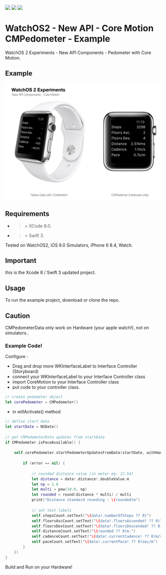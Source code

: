![](https://img.shields.io/badge/build-pass-brightgreen.svg?style=flat-square)
![](https://img.shields.io/badge/platform-WatchOS2-ff69b4.svg?style=flat-square)
![](https://img.shields.io/badge/Require-XCode%208-lightgrey.svg?style=flat-square)


# WatchOS2 - New API - Core Motion CMPedometer - Example
WatchOS 2 Experiments - New API Components - Pedometer with Core Motion.

## Example

![](https://raw.githubusercontent.com/Sweefties/WatchOS2-NewAPI-CoreMotion-CMPedometer-Example/master/source/Apple_Watch_template-CoreMotion-CMPedometer.jpg)


## Requirements

- >= XCode 8.0.
- >= Swift 3.

Tested on WatchOS2, iOS 9.0 Simulators, iPhone 6 8.4, Watch.

## Important

this is the Xcode 8 / Swift 3 updated project.

## Usage

To run the example project, download or clone the repo.

## Caution
CMPedometerData only work on Hardware (your apple watch!), not on simulators..

### Example Code!


Configure :

- Drag and drop more WKInterfaceLabel to Interface Controller (Storyboard)
- connect your WKInterfaceLabel to your Interface Controller class
- import CoreMotion to your Interface Controller class
- put code to your controller class.

```swift
// create pedometer object
let corePedometer = CMPedometer()
```

- in willActivate() method

```swift
// define start date
let startDate = NSDate()

// get CMPedometerData updates from startDate
if CMPedometer.isPaceAvailable() {

	self.corePedometer.startPedometerUpdatesFromDate(startDate, withHandler: { (data:CMPedometerData?, error:NSError?) -> Void in

		if (error == nil) {

            // rounded distance value (in meter eg: 12.54)
            let distance = data!.distance!.doubleValue.m
            let np = 2.0
            let multi = pow(10.0, np)
            let rounded = round(distance * multi) / multi
            print("Distance standard rounding : \(rounded)m")

            // set text labels
            self.stepsCount.setText("\(data!.numberOfSteps ?? 0)")
            self.floorsAscCount.setText("\(data!.floorsAscended! ?? 0)")
            self.floorsDesCount.setText("\(data!.floorsDescended! ?? 0)")
            self.distanceCount.setText("\(rounded ?? 0)m.")
            self.cadenceCount.setText("\(data!.currentCadence! ?? 0)m/s")
            self.paceCount.setText("\(data!.currentPace! ?? 0)sec/m")
		}
	})
}
```


Build and Run on your Hardware!

